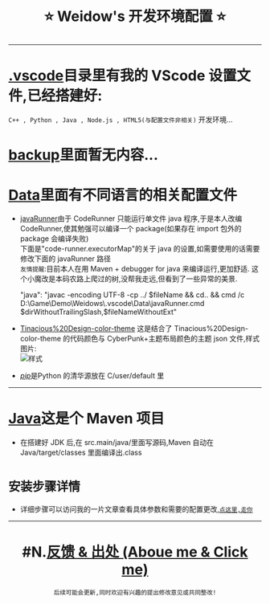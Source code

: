<!--
 * @Author: Weidows
 * @Date: 2020-09-12 19:54:05
 * @LastEditors: Weidows
 * @LastEditTime: 2020-09-12 21:57:57
 * @FilePath: \Weidowsg:\Repo\Programming-Configuration\README.md
-->
<h1 align="center">
 ⭐️ Weidow's 开发环境配置 ⭐️ 
 
  ---
</h1>

# [.vscode](.vscode/)目录里有我的 VScode 设置文件,已经搭建好:

`C++ , Python , Java , Node.js , HTML5(与配置文件非相关)` 开发环境...

# [backup](backup)里面暂无内容...

# [Data](Data)里面有不同语言的相关配置文件

- [javaRunner](Data/javaRunner.cmd)由于 CodeRunner 只能运行单文件 java 程序,于是本人改编 CodeRunner,使其勉强可以编译一个 package(如果存在 import 包外的 package 会编译失败)  
  下面是"code-runner.executorMap"的关于 java 的设置,如需要使用的话需要修改下面的 javaRunner 路径  
  `友情提醒`:目前本人在用 Maven + debugger for java 来编译运行,更加舒适.
  这个小魔改是本码农路上爬过的树,没帮我走远,但看到了一些异常的美景.

  "java": "javac -encoding UTF-8 -cp ../ $fileName && cd.. && cmd /c D:\\Game\\Demo\\Weidows\\.vscode\\Data\\javaRunner.cmd $dirWithoutTrailingSlash,\$fileNameWithoutExt"

- [Tinacious%20Design-color-theme](.vscode/Data/Tinacious%20Design-color-theme.json) 这是结合了 Tinacious%20Design-color-theme 的代码颜色与 CyberPunk+主题布局颜色的主题 json 文件,样式图片:  
  ![样式](https://gitee.com/Weidows2984539695/Weidows/raw/master/Website/public/images/Screen/QQ截图20200822144122.jpg)

- [*pip*](Data/pip.ini)是Python 的清华源放在 C/user/default 里

---

# [Java](Java)这是个 Maven 项目

- 在搭建好 JDK 后,在 src.main/java/里面写源码,Maven 自动在 Java/target/classes 里面编译出.class

# `安装步骤详情`

- 详细步骤可以访问我的一片文章查看具体参数和需要的配置更改,[`点这里,走你`](http://weidows2984539695.gitee.io/weidows/post/backup/Data/)

---

<center>

# #N.[反馈 & 出处 (Aboue me & Click me)](https://weidows2984539695.gitee.io/Weidows/tags/about)

    后续可能会更新,同时欢迎有兴趣的提出修改意见或共同整改!

</center>
